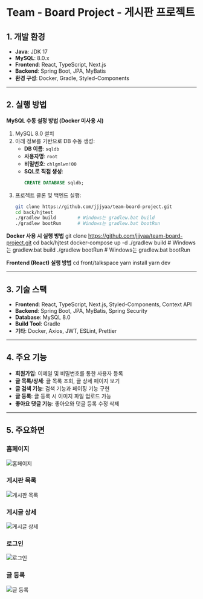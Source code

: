 # Team - Board Project - 게시판 프로젝트
## 1. 개발 환경
- **Java**: JDK 17  
- **MySQL**: 8.0.x  
- **Frontend**: React, TypeScript, Next.js  
- **Backend**: Spring Boot, JPA, MyBatis  
- **환경 구성**: Docker, Gradle, Styled-Components

---
## 2. 실행 방법
**MySQL 수동 설정 방법 (Docker 미사용 시)**
1. MySQL 8.0 설치  
2. 아래 정보를 기반으로 DB 수동 생성:
   - **DB 이름**: `sqldb`  
   - **사용자명**: `root`  
   - **비밀번호**: `chlgmlwn!00`  
   - **SQL로 직접 생성**:
     ```sql
     CREATE DATABASE sqldb;
     ```
3. 프로젝트 클론 및 백엔드 실행:
   ```bash
   git clone https://github.com/jjjyaa/team-board-project.git
   cd back/hjtest
   ./gradlew build        # Windows는 gradlew.bat build
   ./gradlew bootRun      # Windows는 gradlew.bat bootRun

**Docker 사용 시 실행 방법**
git clone https://github.com/jjjyaa/team-board-project.git
cd back/hjtest
docker-compose up -d
./gradlew build        # Windows는 gradlew.bat build
./gradlew bootRun      # Windows는 gradlew.bat bootRun

**Frontend (React) 실행 방법**
cd front/talkspace
yarn install
yarn dev

---
## 3. 기술 스택
- **Frontend**: React, TypeScript, Next.js, Styled-Components, Context API
- **Backend**: Spring Boot, JPA, MyBatis, Spring Security
- **Database**: MySQL 8.0
- **Build Tool**: Gradle
- **기타**: Docker, Axios, JWT, ESLint, Prettier

---
## 4. 주요 기능
- **회원가입**: 이메일 및 비밀번호를 통한 사용자 등록
- **글 목록/상세**: 글 목록 조회, 글 상세 페이지 보기
- **글 검색 기능**: 검색 기능과 페이징 기능 구현
- **글 등록**: 글 등록 시 이미지 파일 업로드 가능
- **좋아요 댓글 기능**: 좋아요와 댓글 등록 수정 삭제

---
## 5. 주요화면

###  홈페이지
![홈페이지](https://github.com/jjjyaa/team-board-project/blob/master/img/HomePage.PNG)

###  게시판 목록
![게시판 목록](https://github.com/jjjyaa/team-board-project/blob/master/img/BoardList.PNG)

###  게시글 상세
![게시글 상세](https://github.com/jjjyaa/team-board-project/blob/master/img/Detail.PNG)

###  로그인
![로그인](https://github.com/jjjyaa/team-board-project/blob/master/img/Login.PNG)

###  글 등록
![글 등록](https://github.com/jjjyaa/team-board-project/blob/master/img/add-Board.PNG)

